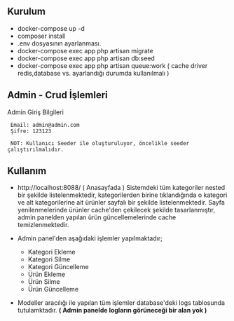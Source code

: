 ## Kurulum

- docker-compose up -d
- composer install
- .env dosyasının ayarlanması.
- docker-compose exec app php artisan migrate
- docker-compose exec app php artisan db:seed
- docker-compose exec app php artisan queue:work ( cache driver redis,database vs. ayarlandığı durumda kullanılmalı )


## Admin - Crud İşlemleri
Admin Giriş Bilgileri
```
 Email: admin@admin.com
 Şifre: 123123
 
 NOT: Kullanıcı Seeder ile oluşturuluyor, öncelikle seeder çalıştırılmalıdır.
```


## Kullanım

- http://localhost:8088/ ( Anasayfada ) Sistemdeki tüm kategoriler nested bir şekilde listelenmektedir, kategorilerden birine tıklandığında o kategori ve alt kategorilerine ait ürünler sayfalı bir şekilde listelenmektedir. Sayfa yenilenmelerinde ürünler cache'den çekilecek şekilde tasarlanmıştır, admin panelden yapılan ürün güncellemelerinde cache temizlenmektedir.

- Admin panel'den aşağıdaki işlemler yapılmaktadır; 
  - Kategori Ekleme
  - Kategori Silme
  - Kategori Güncelleme
  - Ürün Ekleme
  - Ürün Silme
  - Ürün Güncelleme

- Modeller aracılığı ile yapılan tüm işlemler database'deki logs tablosunda tutulamktadır. **( Admin panelde logların görüneceği bir alan yok )**
